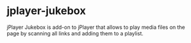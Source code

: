 jplayer-jukebox
===============

jPlayer Jukebox is add-on to jPlayer that allows to play media files on the page by scanning all links and adding them to a playlist.
